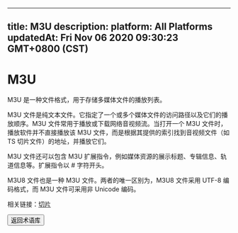 
---
title: M3U
description: 
platform: All Platforms
updatedAt: Fri Nov 06 2020 09:30:23 GMT+0800 (CST)
---
# M3U
M3U 是一种文件格式，用于存储多媒体文件的播放列表。

M3U 文件是纯文本文件。它指定了一个或多个媒体文件的访问路径以及它们的播放顺序。M3U 文件常用于播放或下载网络音视频流。当打开一个 M3U 文件时，播放软件并不直接播放该 M3U 文件，而是根据其提供的索引找到音视频文件（如 TS 切片文件）的地址，并播放它们。

M3U 文件还可以包含 M3U 扩展指令，例如媒体资源的展示标题、专辑信息、轨道信息等。扩展指令以 # 字符开头。

M3U8 文件也是一种 M3U 文件。两者的唯一区别为，M3U8 文件采用 UTF-8 编码格式，而 M3U 文件可采用非 Unicode 编码。

<div class="alert info">相关链接：<a href="https://docs.agora.io/cn/Agora%20Platform/terms#slice">切片</a></div>

<a href="../../cn/Agora%20Platform/terms.md"><button>返回术语库</button></a>

